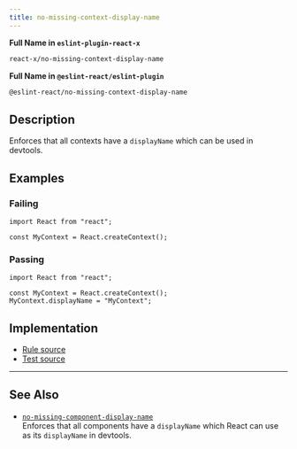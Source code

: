 ```yaml
---
title: no-missing-context-display-name
---
```


**Full Name in `eslint-plugin-react-x`**

```sh copy
react-x/no-missing-context-display-name
```

**Full Name in `@eslint-react/eslint-plugin`**

```sh copy
@eslint-react/no-missing-context-display-name
```

## Description

Enforces that all contexts have a `displayName` which can be used in devtools.

## Examples

### Failing

```tsx
import React from "react";

const MyContext = React.createContext();
```

### Passing

```tsx
import React from "react";

const MyContext = React.createContext();
MyContext.displayName = "MyContext";
```

## Implementation

- [Rule source](https://github.com/Rel1cx/eslint-react/tree/main/packages/plugins/eslint-plugin-react-x/src/rules/no-missing-context-display-name.ts)
- [Test source](https://github.com/Rel1cx/eslint-react/tree/main/packages/plugins/eslint-plugin-react-x/src/rules/no-missing-context-display-name.spec.ts)

---

## See Also

- [`no-missing-component-display-name`](./no-missing-component-display-name)\
  Enforces that all components have a `displayName` which React can use as its `displayName` in devtools.
